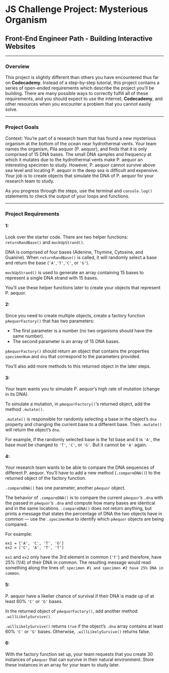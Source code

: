 # JS Challenge Project: Mysterious Organism

## Front-End Engineer Path - Building Interactive Websites

___

### Overview

This project is slightly different than others you have encountered thus far on **Codecademy**. Instead of a step-by-step tutorial, this project contains a series of open-ended requirements which describe the project you’ll be building. There are many possible ways to correctly fulfill all of these requirements, and you should expect to use the internet, **Codecademy**, and other resources when you encounter a problem that you cannot easily solve.

___

### Project Goals

Context: You’re part of a research team that has found a new mysterious organism at the bottom of the ocean near hydrothermal vents. Your team names the organism, Pila aequor (P. aequor), and finds that it is only comprised of 15 DNA bases. The small DNA samples and frequency at which it mutates due to the hydrothermal vents make P. aequor an interesting specimen to study. However, P. aequor cannot survive above sea level and locating P. aequor in the deep sea is difficult and expensive. Your job is to create objects that simulate the DNA of P. aequor for your research team to study.

As you progress through the steps, use the terminal and `console.log()` statements to check the output of your loops and functions.

___

### Project Requirements

#### 1:

Look over the starter code. There are two helper functions: `returnRandBase()` and `mockUpStrand()`.

DNA is comprised of four bases (Adenine, Thymine, Cytosine, and Guanine). When `returnRandBase()` is called, it will randomly select a base and return the base (`'A'`,`'T'`,`'C'`, or `'G'`).

`mockUpStrand()` is used to generate an array containing 15 bases to represent a single DNA strand with 15 bases.

You’ll use these helper functions later to create your objects that represent P. aequor.


#### 2:

Since you need to create multiple objects, create a factory function `pAequorFactory()` that has two parameters:

- The first parameter is a number (no two organisms should have the same number).
- The second parameter is an array of 15 DNA bases.

`pAequorFactory()` should return an object that contains the properties `specimenNum` and `dna` that correspond to the parameters provided.

You’ll also add more methods to this returned object in the later steps.


#### 3:

Your team wants you to simulate P. aequor‘s high rate of mutation (change in its DNA).

To simulate a mutation, in `pAequorFactory()`‘s returned object, add the method `.mutate()`.

`.mutate()` is responsible for randomly selecting a base in the object’s `dna` property and changing the current base to a different base. Then `.mutate()` will return the object’s `dna`.

For example, if the randomly selected base is the 1st base and it is `'A'`, the base must be changed to `'T'`, `'C'`, or `'G'`. But it cannot be `'A'` again.


#### 4:

Your research team wants to be able to compare the DNA sequences of different P. aequor. You’ll have to add a new method (`.compareDNA()`) to the returned object of the factory function.

`.compareDNA()` has one parameter, another `pAequor` object.

The behavior of `.compareDNA()` is to compare the current `pAequor`‘s `.dna` with the passed in `pAequor`‘s `.dna` and compute how many bases are identical and in the same locations. `.compareDNA()` does not return anything, but prints a message that states the percentage of DNA the two objects have in common — use the `.specimenNum` to identify which `pAequor` objects are being compared.

For example:

```
ex1 = ['A', 'C', 'T', 'G']
ex2 = ['C', 'A', 'T', 'T']
```

`ex1` and `ex2` only have the 3rd element in common (`'T'`) and therefore, have 25% (1/4) of their DNA in common. The resulting message would read something along the lines of: `specimen #1 and specimen #2 have 25% DNA in common`.


#### 5:

P. aequor have a likelier chance of survival if their DNA is made up of at least 60% `'C'` or `'G'` bases.

In the returned object of `pAequorFactory()`, add another method `.willLikelySurvive()`.

`.willLikelySurvive()` returns `true` if the object’s `.dna` array contains at least 60% `'C'` or `'G'` bases. Otherwise, `.willLikelySurvive()` returns false.


#### 6:

With the factory function set up, your team requests that you create 30 instances of `pAequor` that can survive in their natural environment. Store these instances in an array for your team to study later.

